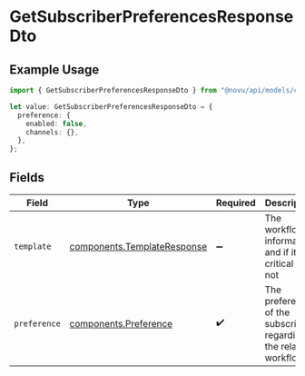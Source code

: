 # GetSubscriberPreferencesResponseDto

## Example Usage

```typescript
import { GetSubscriberPreferencesResponseDto } from "@novu/api/models/components";

let value: GetSubscriberPreferencesResponseDto = {
  preference: {
    enabled: false,
    channels: {},
  },
};
```

## Fields

| Field                                                                      | Type                                                                       | Required                                                                   | Description                                                                |
| -------------------------------------------------------------------------- | -------------------------------------------------------------------------- | -------------------------------------------------------------------------- | -------------------------------------------------------------------------- |
| `template`                                                                 | [components.TemplateResponse](../../models/components/templateresponse.md) | :heavy_minus_sign:                                                         | The workflow information and if it is critical or not                      |
| `preference`                                                               | [components.Preference](../../models/components/preference.md)             | :heavy_check_mark:                                                         | The preferences of the subscriber regarding the related workflow           |
